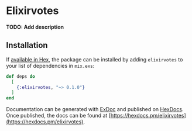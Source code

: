 # Elixirvotes

**TODO: Add description**

## Installation

If [available in Hex](https://hex.pm/docs/publish), the package can be installed
by adding `elixirvotes` to your list of dependencies in `mix.exs`:

```elixir
def deps do
  [
    {:elixirvotes, "~> 0.1.0"}
  ]
end
```

Documentation can be generated with [ExDoc](https://github.com/elixir-lang/ex_doc)
and published on [HexDocs](https://hexdocs.pm). Once published, the docs can
be found at [https://hexdocs.pm/elixirvotes](https://hexdocs.pm/elixirvotes).

